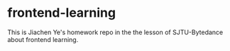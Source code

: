 # frontend-learning
This is Jiachen Ye's homework repo in the the lesson of SJTU-Bytedance about frontend learning.
